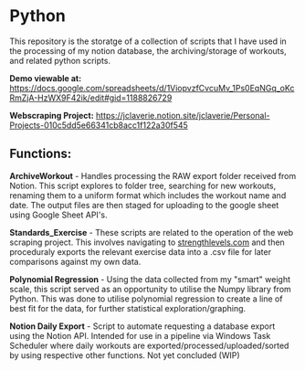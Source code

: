 <h1>Python</h1>

This repository is the storatge of a collection of scripts that I have used in the processing of my notion database, the archiving/storage of workouts, and related python scripts.

<b>Demo viewable at:</b> https://docs.google.com/spreadsheets/d/1ViopvzfCvcuMv_1Ps0EqNGq_oKcRmZjA-HzWX9F42ik/edit#gid=1188826729

<b>Webscraping Project:</b> https://jclaverie.notion.site/jclaverie/Personal-Projects-010c5dd5e66341cb8acc1f122a30f545

<h2>Functions:</h2>


<b>ArchiveWorkout</b> - Handles processing the RAW export folder received from Notion. This script explores to folder tree, searching for new workouts, renaming them to a uniform format which includes the workout name and date. The output files are then staged for uploading to the google sheet using Google Sheet API's. 

<b>Standards_Exercise</b> - These scripts are related to the operation of the web scraping project. This involves navigating to [strengthlevels.com](https://strengthlevel.com/strength-standards) and then proceduraly exports the relevant exercise data into a .csv file for later comparisons against my own data.

<b>Polynomial Regression</b> - Using the data collected from my "smart" weight scale, this script served as an opportunity to utilise the Numpy library from Python. This was done to utilise polynomial regression to create a line of best fit for the data, for further statistical exploration/graphing.

<b>Notion Daily Export</b> - Script to automate requesting a database export using the Notion API. Intended for use in a pipeline via Windows Task Scheduler where daily workouts are exported/processed/uploaded/sorted by using respective other functions. Not yet concluded (WIP)

                    
